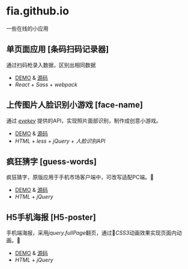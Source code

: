 # fia.github.io

一些在线的小应用

## 单页面应用 [条码扫码记录器]

通过扫码枪录入数据，区别出相同数据

- [DEMO](https://fia.github.io/Webapck-React-QRInput/dist/) & [源码](https://github.com/fia/fia.github.io/tree/master/Webapck-React-QRInput)
- *React* + *Sass* + *webpack*

## 上传图片人脸识别小游戏 [face-name]

通过 [*eyekey*](http://eyekey.com/) 提供的API，实现照片面部识别，制作成创意小游戏。

- [DEMO](https://fia.github.io/face-game/?uploadImgUrl=images/pic.jpg&imgFaceX=211&imgFaceW=56&imgFaceY=145&imgFaceH=56&headRandom=4&tipsRandom=0&face=2) & [源码](https://github.com/fia/fia.github.io/tree/master/face-game)
- *HTML* + *less* + *jQuery* + *人脸识别API*

## 疯狂猜字 [guess-words]

疯狂猜字，原版应用于手机市场客户端中，可改写适配PC端。

- [DEMO](https://fia.github.io/guess-words//) & [源码](https://github.com/fia/fia.github.io/tree/master/guess-words/)
- *HTML* + *jQuery*

## H5手机海报 [H5-poster]

手机端海报，采用*jquery.fullPage*翻页，通过*CSS3*动画效果实现页面内动画。

- [DEMO](https://fia.github.io/H5-poster/) & [源码](https://github.com/fia/fia.github.io/tree/master/H5-poster)
- *HTML* + *jQuery*